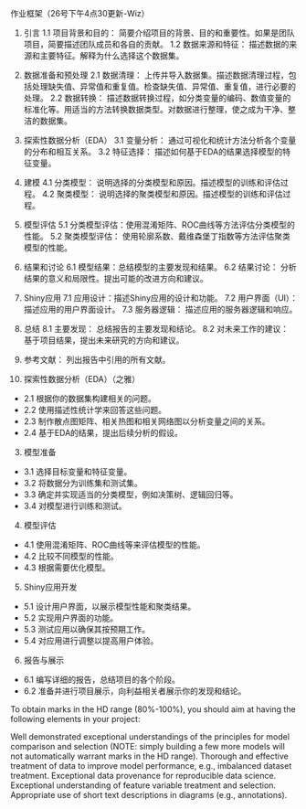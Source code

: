 作业框架（26号下午4点30更新-Wiz）
1. 引言
1.1 项目背景和目的： 简要介绍项目的背景、目的和重要性。如果是团队项目，简要描述团队成员和各自的贡献。
1.2 数据来源和特征： 描述数据的来源和主要特征。解释为什么选择这个数据集。
   
2. 数据准备和预处理 
2.1 数据清理： 上传并导入数据集。描述数据清理过程，包括处理缺失值、异常值和重复值。检查缺失值、异常值、重复值，进行必要的处理。
2.2 数据转换： 描述数据转换过程，如分类变量的编码、数值变量的标准化等。用适当的方法转换数据类型。对数据进行整理，使之成为干净、整洁的数据集。
3. 探索性数据分析（EDA）
3.1 变量分析： 通过可视化和统计方法分析各个变量的分布和相互关系。
3.2 特征选择： 描述如何基于EDA的结果选择模型的特征变量。
   
4. 建模
4.1 分类模型： 说明选择的分类模型和原因。描述模型的训练和评估过程。
4.2 聚类模型： 说明选择的聚类模型和原因。描述模型的训练和评估过程。

5. 模型评估
5.1 分类模型评估：使用混淆矩阵、ROC曲线等方法评估分类模型的性能。
5.2 聚类模型评估： 使用轮廓系数、戴维森堡丁指数等方法评估聚类模型的性能。
6. 结果和讨论
6.1 模型结果：总结模型的主要发现和结果。
6.2 结果讨论： 分析结果的意义和局限性。提出可能的改进方向和建议。

7. Shiny应用
7.1 应用设计：描述Shiny应用的设计和功能。
7.2 用户界面（UI）： 描述应用的用户界面设计。
7.3 服务器逻辑： 描述应用的服务器逻辑和响应。
   
8. 总结
8.1 主要发现： 总结报告的主要发现和结论。
8.2 对未来工作的建议： 基于项目结果，提出未来研究的方向和建议。
9. 参考文献： 列出报告中引用的所有文献。





   
2. 探索性数据分析（EDA）（之雅）
 - 2.1 根据你的数据集构建相关的问题。
 - 2.2 使用描述性统计学来回答这些问题。
 - 2.3 制作散点图矩阵、相关热图和相关网络图以分析变量之间的关系。
 - 2.4 基于EDA的结果，提出后续分析的假设。

3. 模型准备
 - 3.1 选择目标变量和特征变量。
 - 3.2 将数据分为训练集和测试集。
 - 3.3 确定并实现适当的分类模型，例如决策树、逻辑回归等。
 - 3.4 对模型进行训练和测试。

4. 模型评估
 - 4.1 使用混淆矩阵、ROC曲线等来评估模型的性能。
 - 4.2 比较不同模型的性能。
 - 4.3 根据需要优化模型。

5. Shiny应用开发
 - 5.1 设计用户界面，以展示模型性能和聚类结果。
 - 5.2 实现用户界面的功能。
 - 5.3 测试应用以确保其按预期工作。
 - 5.4 对应用进行调整以提高用户体验。

6. 报告与展示
 - 6.1 编写详细的报告，总结项目的各个阶段。
 - 6.2 准备并进行项目展示，向利益相关者展示你的发现和结论。

To obtain marks in the HD range (80%-100%), you should aim at having the following elements in your project:

Well demonstrated exceptional understandings of the principles for model comparison and selection (NOTE: simply building a few more models will not automatically warrant marks in the HD range).
Thorough and effective treatment of data to improve model performance, e.g., imbalanced dataset treatment.
Exceptional data provenance for reproducible data science.
Exceptional understanding of feature variable treatment and selection.
Appropriate use of short text descriptions in diagrams (e.g., annotations).
